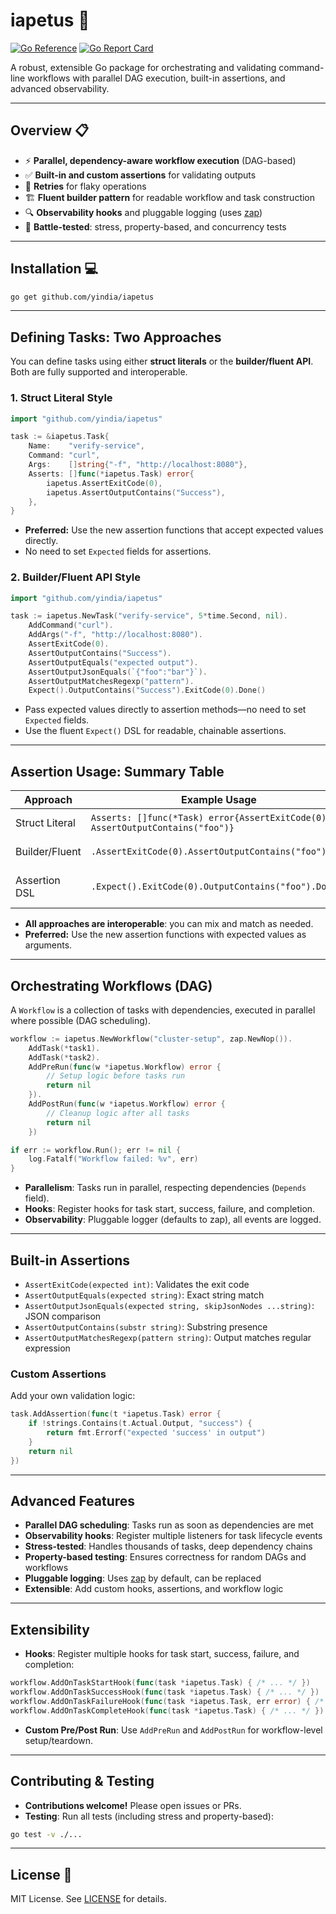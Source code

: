 # iapetus 🚀

[![Go Reference](https://pkg.go.dev/badge/github.com/yindia/iapetus.svg)](https://pkg.go.dev/github.com/yindia/iapetus)
[![Go Report Card](https://goreportcard.com/badge/github.com/yindia/iapetus)](https://goreportcard.com/report/github.com/yindia/iapetus)

A robust, extensible Go package for orchestrating and validating command-line workflows with parallel DAG execution, built-in assertions, and advanced observability.

---

## Overview 📋

- ⚡ **Parallel, dependency-aware workflow execution** (DAG-based)
- ✅ **Built-in and custom assertions** for validating outputs
- 🔄 **Retries** for flaky operations
- 🏗️ **Fluent builder pattern** for readable workflow and task construction
- 🔍 **Observability hooks** and pluggable logging (uses [zap](https://github.com/uber-go/zap))
- 🧪 **Battle-tested**: stress, property-based, and concurrency tests

---

## Installation 💻

```sh
go get github.com/yindia/iapetus
```

---

## Defining Tasks: Two Approaches

You can define tasks using either **struct literals** or the **builder/fluent API**. Both are fully supported and interoperable.

### 1. Struct Literal Style

```go
import "github.com/yindia/iapetus"

task := &iapetus.Task{
    Name:    "verify-service",
    Command: "curl",
    Args:    []string{"-f", "http://localhost:8080"},
    Asserts: []func(*iapetus.Task) error{
        iapetus.AssertExitCode(0),
        iapetus.AssertOutputContains("Success"),
    },
}
```

- **Preferred:** Use the new assertion functions that accept expected values directly.
- No need to set `Expected` fields for assertions.

### 2. Builder/Fluent API Style

```go
import "github.com/yindia/iapetus"

task := iapetus.NewTask("verify-service", 5*time.Second, nil).
    AddCommand("curl").
    AddArgs("-f", "http://localhost:8080").
    AssertExitCode(0).
    AssertOutputContains("Success").
    AssertOutputEquals("expected output").
    AssertOutputJsonEquals(`{"foo":"bar"}`).
    AssertOutputMatchesRegexp("pattern").
    Expect().OutputContains("Success").ExitCode(0).Done()
```

- Pass expected values directly to assertion methods—no need to set `Expected` fields.
- Use the fluent `Expect()` DSL for readable, chainable assertions.

---

## Assertion Usage: Summary Table

| Approach         | Example Usage                                                                 | When to Use                |
|------------------|-------------------------------------------------------------------------------|----------------------------|
| Struct Literal   | `Asserts: []func(*Task) error{AssertExitCode(0), AssertOutputContains("foo")}`| Static config, YAML, tests |
| Builder/Fluent   | `.AssertExitCode(0).AssertOutputContains("foo")`                             | Programmatic, chaining     |
| Assertion DSL    | `.Expect().ExitCode(0).OutputContains("foo").Done()`                        | Complex, readable chains   |

- **All approaches are interoperable**: you can mix and match as needed.
- **Preferred:** Use the new assertion functions with expected values as arguments.

---

## Orchestrating Workflows (DAG)

A `Workflow` is a collection of tasks with dependencies, executed in parallel where possible (DAG scheduling).

```go
workflow := iapetus.NewWorkflow("cluster-setup", zap.NewNop()).
    AddTask(*task1).
    AddTask(*task2).
    AddPreRun(func(w *iapetus.Workflow) error {
        // Setup logic before tasks run
        return nil
    }).
    AddPostRun(func(w *iapetus.Workflow) error {
        // Cleanup logic after all tasks
        return nil
    })

if err := workflow.Run(); err != nil {
    log.Fatalf("Workflow failed: %v", err)
}
```

- **Parallelism**: Tasks run in parallel, respecting dependencies (`Depends` field).
- **Hooks**: Register hooks for task start, success, failure, and completion.
- **Observability**: Pluggable logger (defaults to zap), all events are logged.

---

## Built-in Assertions

- `AssertExitCode(expected int)`: Validates the exit code
- `AssertOutputEquals(expected string)`: Exact string match
- `AssertOutputJsonEquals(expected string, skipJsonNodes ...string)`: JSON comparison
- `AssertOutputContains(substr string)`: Substring presence
- `AssertOutputMatchesRegexp(pattern string)`: Output matches regular expression

### Custom Assertions

Add your own validation logic:

```go
task.AddAssertion(func(t *iapetus.Task) error {
    if !strings.Contains(t.Actual.Output, "success") {
        return fmt.Errorf("expected 'success' in output")
    }
    return nil
})
```

---

## Advanced Features

- **Parallel DAG scheduling**: Tasks run as soon as dependencies are met
- **Observability hooks**: Register multiple listeners for task lifecycle events
- **Stress-tested**: Handles thousands of tasks, deep dependency chains
- **Property-based testing**: Ensures correctness for random DAGs and workflows
- **Pluggable logging**: Uses [zap](https://github.com/uber-go/zap) by default, can be replaced
- **Extensible**: Add custom hooks, assertions, and workflow logic

---

## Extensibility

- **Hooks**: Register multiple hooks for task start, success, failure, and completion:

```go
workflow.AddOnTaskStartHook(func(task *iapetus.Task) { /* ... */ })
workflow.AddOnTaskSuccessHook(func(task *iapetus.Task) { /* ... */ })
workflow.AddOnTaskFailureHook(func(task *iapetus.Task, err error) { /* ... */ })
workflow.AddOnTaskCompleteHook(func(task *iapetus.Task) { /* ... */ })
```

- **Custom Pre/Post Run**: Use `AddPreRun` and `AddPostRun` for workflow-level setup/teardown.

---

## Contributing & Testing

- **Contributions welcome!** Please open issues or PRs.
- **Testing**: Run all tests (including stress and property-based):

```sh
go test -v ./...
```

---

## License 📄

MIT License. See [LICENSE](LICENSE) for details.

